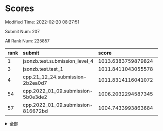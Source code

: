 # Scores

Modified Time: 2022-02-20 08:27:51

Submit Num: 207

All Rank Num: 225857

| rank |               submit               |       score        |       sigma        | pk_num |
| :--- | :--------------------------------- | :----------------- | :----------------- | :----- |
| 1    | jsonzb.test.submission_level_4     | 1013.6383759879824 | 0.7967950577880897 | 4359   |
| 3    | jsonzb.test.test_1                 | 1011.8411043055578 | 0.7762067533290704 | 4364   |
| 4    | cpp.21_12_24.submission-2b2ea0d7   | 1011.8314116041072 | 0.8100160144959523 | 4365   |
| 54   | cpp.2022_01_09.submission-5b0e3de2 | 1006.2032294587345 | 0.7247188031859855 | 4368   |
| 57   | cpp.2022_01_09.submission-816672bd | 1004.7433993863684 | 0.7101880628042483 | 4363   |


<details>
<summary>全部</summary>

| rank |                 submit                 |       score        |       sigma        | pk_num |
| :--- | :------------------------------------- | :----------------- | :----------------- | :----- |
| 1    | jsonzb.test.submission_level_4         | 1013.6383759879824 | 0.7967950577880897 | 4359   |
| 2    | gobigger.level_3.submission_level_3_49 | 1012.4656042450098 | 0.7697869163883472 | 4371   |
| 3    | jsonzb.test.test_1                     | 1011.8411043055578 | 0.7762067533290704 | 4364   |
| 4    | cpp.21_12_24.submission-2b2ea0d7       | 1011.8314116041072 | 0.8100160144959523 | 4365   |
| 5    | gobigger.level_3.submission_level_3_7  | 1011.6307983591051 | 0.7712317990446886 | 4364   |
| 6    | gobigger.level_3.submission_level_3_33 | 1011.1767341343938 | 0.7693477988777926 | 4367   |
| 7    | gobigger.level_3.submission_level_3_36 | 1010.9404336032019 | 0.7461929465377208 | 4363   |
| 8    | gobigger.level_3.submission_level_3_10 | 1010.8115344633484 | 0.7601547740212985 | 4365   |
| 9    | gobigger.level_3.submission_level_3_8  | 1010.7367010384503 | 0.7830884236120036 | 4362   |
| 10   | gobigger.level_3.submission_level_3_1  | 1010.6979309199226 | 0.7572254624111889 | 4362   |
| 11   | gobigger.level_3.submission_level_3_42 | 1010.6450514979058 | 0.7695471331765074 | 4365   |
| 12   | gobigger.level_3.submission_level_3_3  | 1010.6109444179805 | 0.7704894535760572 | 4370   |
| 13   | gobigger.level_3.submission_level_3_22 | 1010.5660692663965 | 0.7489811522386896 | 4374   |
| 14   | gobigger.level_3.submission_level_3_35 | 1010.5191432214592 | 0.7577820244576664 | 4365   |
| 15   | gobigger.level_3.submission_level_3_47 | 1010.5100543134612 | 0.7792881479072032 | 4362   |
| 16   | gobigger.level_3.submission_level_3_2  | 1010.4663124819377 | 0.7782616119077698 | 4365   |
| 17   | gobigger.level_3.submission_level_3_41 | 1010.4021901666279 | 0.7511662777932764 | 4363   |
| 18   | gobigger.level_3.submission_level_3_39 | 1010.3675613310634 | 0.7858360230923868 | 4363   |
| 19   | gobigger.level_3.submission_level_3_48 | 1010.3376145925595 | 0.7589011504566603 | 4361   |
| 20   | gobigger.level_3.submission_level_3_0  | 1010.3199479841053 | 0.7587398250510042 | 4362   |
| 21   | gobigger.level_3.submission_level_3_4  | 1010.2393301632237 | 0.769677877693837  | 4362   |
| 22   | gobigger.level_3.submission_level_3_38 | 1010.2053937750516 | 0.7499637701023271 | 4369   |
| 23   | gobigger.level_3.submission_level_3_32 | 1010.1617331182385 | 0.7458892887799384 | 4371   |
| 24   | gobigger.level_3.submission_level_3_24 | 1010.1384797926763 | 0.783088649954872  | 4362   |
| 25   | gobigger.level_3.submission_level_3_25 | 1010.1240461101205 | 0.7355604737308005 | 4368   |
| 26   | gobigger.level_3.submission_level_3_31 | 1010.056751499649  | 0.7631061415973075 | 4369   |
| 27   | gobigger.level_3.submission_level_3_44 | 1010.045070566588  | 0.7593997000344715 | 4364   |
| 28   | gobigger.level_3.submission_level_3_37 | 1010.0360120583192 | 0.7658212248281194 | 4363   |
| 29   | gobigger.level_3.submission_level_3_16 | 1009.9697288503065 | 0.7660139892074592 | 4367   |
| 30   | gobigger.level_3.submission_level_3_23 | 1009.9412904910471 | 0.7607434464865517 | 4362   |
| 31   | gobigger.level_3.submission_level_3_12 | 1009.9158463978463 | 0.7630008110013798 | 4360   |
| 32   | gobigger.level_3.submission_level_3_6  | 1009.8929104415281 | 0.766145511092878  | 4362   |
| 33   | gobigger.level_3.submission_level_3_15 | 1009.8613575381191 | 0.7491897863219822 | 4363   |
| 34   | gobigger.level_3.submission_level_3_11 | 1009.8099753125286 | 0.7545663724658556 | 4367   |
| 35   | gobigger.level_3.submission_level_3_27 | 1009.7387433471847 | 0.7649064560483873 | 4367   |
| 36   | gobigger.level_3.submission_level_3_5  | 1009.6946476405676 | 0.7495790430592737 | 4364   |
| 37   | gobigger.level_3.submission_level_3_17 | 1009.6839059893642 | 0.7630687988697361 | 4371   |
| 38   | gobigger.level_3.submission_level_3_14 | 1009.5708848489842 | 0.7606371272687769 | 4365   |
| 39   | gobigger.level_3.submission_level_3_13 | 1009.5500284350638 | 0.7415073793983383 | 4363   |
| 40   | gobigger.level_3.submission_level_3_30 | 1009.5255260483827 | 0.7401143199472868 | 4363   |
| 41   | gobigger.level_3.submission_level_3_26 | 1009.4394117784987 | 0.7535610695262728 | 4367   |
| 42   | gobigger.level_3.submission_level_3_9  | 1009.4322724887755 | 0.7426801395777727 | 4367   |
| 43   | gobigger.level_3.submission_level_3_19 | 1009.3840621536706 | 0.7589681628960475 | 4362   |
| 44   | gobigger.level_3.submission_level_3_46 | 1009.3183255173675 | 0.7586561485468634 | 4365   |
| 45   | gobigger.level_3.submission_level_3_29 | 1009.2034089384458 | 0.7429220467478682 | 4367   |
| 46   | gobigger.level_3.submission_level_3_21 | 1009.04832563591   | 0.7500535922259031 | 4366   |
| 47   | gobigger.level_3.submission_level_3_34 | 1008.8675238046714 | 0.7587548487099167 | 4367   |
| 48   | gobigger.level_3.submission_level_3_40 | 1008.8102152684854 | 0.7514358130578213 | 4364   |
| 49   | gobigger.level_3.submission_level_3_18 | 1008.709436250409  | 0.7539034164360792 | 4367   |
| 50   | gobigger.level_3.submission_level_3_45 | 1008.5945672804588 | 0.7582417225235599 | 4370   |
| 51   | gobigger.level_3.submission_level_3_28 | 1008.5028580505356 | 0.7553297224582546 | 4357   |
| 52   | gobigger.level_3.submission_level_3_43 | 1007.850622329517  | 0.7453551446665129 | 4363   |
| 53   | gobigger.level_3.submission_level_3_20 | 1007.419386392512  | 0.7464218232026093 | 4361   |
| 54   | cpp.2022_01_09.submission-5b0e3de2     | 1006.2032294587345 | 0.7247188031859855 | 4368   |
| 55   | gobigger.level_1.submission_level_1_47 | 1005.3199580564072 | 0.7394029697206421 | 4367   |
| 56   | gobigger.level_1.submission_level_1_15 | 1004.8205149132857 | 0.7079884318700517 | 4368   |
| 57   | cpp.2022_01_09.submission-816672bd     | 1004.7433993863684 | 0.7101880628042483 | 4363   |
| 58   | gobigger.level_1.submission_level_1_43 | 1004.6366844003628 | 0.717652061928549  | 4368   |
| 59   | gobigger.level_1.submission_level_1_14 | 1004.4783061057246 | 0.7252369096470573 | 4364   |
| 60   | gobigger.level_1.submission_level_1_4  | 1004.3840328732898 | 0.7254419101262459 | 4364   |
| 61   | gobigger.level_1.submission_level_1_2  | 1004.029438285333  | 0.7179622103134371 | 4368   |
| 62   | gobigger.level_1.submission_level_1_35 | 1003.9900404865552 | 0.7241657964370785 | 4366   |
| 63   | gobigger.level_1.submission_level_1_8  | 1003.9326406842911 | 0.729221668036518  | 4368   |
| 64   | gobigger.level_1.submission_level_1_29 | 1003.917486192986  | 0.7146467798202356 | 4360   |
| 65   | gobigger.level_1.submission_level_1_36 | 1003.8816835004874 | 0.7059974238122021 | 4355   |
| 66   | gobigger.level_1.submission_level_1_32 | 1003.8259406207717 | 0.7131304374440828 | 4361   |
| 67   | gobigger.level_1.submission_level_1_23 | 1003.820274879649  | 0.7239065147397881 | 4361   |
| 68   | gobigger.level_1.submission_level_1_45 | 1003.8066541162756 | 0.726565511420641  | 4366   |
| 69   | gobigger.level_1.submission_level_1_34 | 1003.762551923333  | 0.7210497457288457 | 4366   |
| 70   | gobigger.level_1.submission_level_1_5  | 1003.633594584551  | 0.7022569938542792 | 4369   |
| 71   | gobigger.level_1.submission_level_1_33 | 1003.6060052523187 | 0.7278747122861072 | 4365   |
| 72   | gobigger.level_1.submission_level_1_38 | 1003.5315514628933 | 0.7128612642745245 | 4365   |
| 73   | gobigger.level_1.submission_level_1_1  | 1003.5300068774616 | 0.7159731598285615 | 4361   |
| 74   | gobigger.level_1.submission_level_1_48 | 1003.3525322841305 | 0.7059744026012148 | 4363   |
| 75   | gobigger.level_1.submission_level_1_25 | 1003.3431346196995 | 0.7171558015749674 | 4369   |
| 76   | gobigger.level_1.submission_level_1_11 | 1003.3237345183204 | 0.7147903969055817 | 4366   |
| 77   | gobigger.level_1.submission_level_1_9  | 1003.3079266470164 | 0.726900094740578  | 4361   |
| 78   | gobigger.level_1.submission_level_1_0  | 1003.2769904034984 | 0.7174635207263435 | 4363   |
| 79   | gobigger.level_1.submission_level_1_21 | 1003.2557921644528 | 0.7108691865561081 | 4367   |
| 80   | gobigger.level_1.submission_level_1_13 | 1003.248234623483  | 0.7161360241190444 | 4365   |
| 81   | gobigger.level_1.submission_level_1_6  | 1003.1826342297602 | 0.7181336340441448 | 4366   |
| 82   | gobigger.level_1.submission_level_1_31 | 1003.1696422712337 | 0.7197414952753413 | 4363   |
| 83   | gobigger.level_1.submission_level_1_44 | 1003.0971999182385 | 0.7179420994609047 | 4360   |
| 84   | gobigger.level_1.submission_level_1_22 | 1003.0131199280872 | 0.7047824819204249 | 4359   |
| 85   | gobigger.level_1.submission_level_1_40 | 1002.9892418910902 | 0.7145355371972179 | 4364   |
| 86   | gobigger.level_1.submission_level_1_39 | 1002.9345343716292 | 0.7076683497790979 | 4362   |
| 87   | gobigger.level_1.submission_level_1_46 | 1002.8793788674695 | 0.7078245433767102 | 4362   |
| 88   | gobigger.level_1.submission_level_1_42 | 1002.8676423333254 | 0.7199233400886532 | 4368   |
| 89   | gobigger.level_1.submission_level_1_7  | 1002.8542408862825 | 0.7155929244184251 | 4364   |
| 90   | gobigger.level_1.submission_level_1_17 | 1002.7207000122332 | 0.7165387906534558 | 4359   |
| 91   | gobigger.level_1.submission_level_1_27 | 1002.5863462836701 | 0.7163248374501857 | 4362   |
| 92   | gobigger.level_1.submission_level_1_19 | 1002.5236670613631 | 0.7206117738366551 | 4366   |
| 93   | gobigger.level_1.submission_level_1_26 | 1002.5194992019136 | 0.7189434974581176 | 4366   |
| 94   | gobigger.level_1.submission_level_1_28 | 1002.5127738665296 | 0.7103479993642184 | 4361   |
| 95   | gobigger.level_1.submission_level_1_18 | 1002.3829400300546 | 0.7096783015109532 | 4361   |
| 96   | gobigger.level_1.submission_level_1_41 | 1002.3442877668899 | 0.7259659190504081 | 4364   |
| 97   | gobigger.level_1.submission_level_1_12 | 1002.2083519951711 | 0.7156933562596669 | 4358   |
| 98   | gobigger.level_1.submission_level_1_30 | 1002.1482931964194 | 0.7107596687092418 | 4363   |
| 99   | gobigger.level_1.submission_level_1_16 | 1002.1480146536964 | 0.7072047182787512 | 4360   |
| 100  | gobigger.level_1.submission_level_1_49 | 1002.1314808791433 | 0.7190098060095422 | 4365   |
| 101  | gobigger.level_1.submission_level_1_24 | 1002.0580046045999 | 0.7137476092266112 | 4363   |
| 102  | gobigger.level_1.submission_level_1_3  | 1002.0275401915702 | 0.7142973877040095 | 4365   |
| 103  | gobigger.level_1.submission_level_1_20 | 1002.0141750285803 | 0.7173837653557386 | 4364   |
| 104  | gobigger.level_1.submission_level_1_10 | 1001.8999138005428 | 0.7203395529810753 | 4365   |
| 105  | gobigger.level_1.submission_level_1_37 | 1001.5331629946315 | 0.7044906113794939 | 4365   |
| 106  | gobigger.random.submission_random_24   | 997.9232531067528  | 0.7005104316682109 | 4367   |
| 107  | gobigger.random.submission_random_33   | 997.462964063855   | 0.7035541614394802 | 4366   |
| 108  | gobigger.random.submission_random_29   | 997.3133284135354  | 0.7050616231873779 | 4371   |
| 109  | gobigger.random.submission_random_21   | 997.1861137403127  | 0.7010534494326863 | 4360   |
| 110  | gobigger.random.submission_random_10   | 996.9124893345329  | 0.7166013517639925 | 4368   |
| 111  | gobigger.random.submission_random_8    | 996.7704121733022  | 0.7072415304461273 | 4368   |
| 112  | gobigger.random.submission_random_13   | 996.6650349423238  | 0.7210213533744886 | 4367   |
| 113  | gobigger.random.submission_random_37   | 996.6388507978074  | 0.7125721073662742 | 4368   |
| 114  | gobigger.random.submission_random_35   | 996.6302852127181  | 0.7275252999746268 | 4368   |
| 115  | gobigger.random.submission_random_25   | 996.6182526687996  | 0.7095920362273391 | 4364   |
| 116  | gobigger.random.submission_random_14   | 996.5765520006298  | 0.7013920338343966 | 4365   |
| 117  | gobigger.random.submission_random_17   | 996.5421235164581  | 0.699840997894805  | 4366   |
| 118  | gobigger.random.submission_random_32   | 996.5197531732564  | 0.7123204474674846 | 4366   |
| 119  | gobigger.random.submission_random_19   | 996.4729615114959  | 0.713872737986613  | 4366   |
| 120  | gobigger.random.submission_random_42   | 996.446448399285   | 0.7061807584676123 | 4370   |
| 121  | gobigger.random.submission_random_23   | 996.4159770318313  | 0.7143970244786507 | 4367   |
| 122  | gobigger.random.submission_random_9    | 996.407209369827   | 0.7130318297603385 | 4361   |
| 123  | gobigger.random.submission_random_0    | 996.3799164010527  | 0.6996614205528621 | 4369   |
| 124  | gobigger.random.submission_random_5    | 996.377215446528   | 0.7123854301917238 | 4366   |
| 125  | gobigger.random.submission_random_26   | 996.3672487220132  | 0.7152198035722401 | 4363   |
| 126  | gobigger.random.submission_random_7    | 996.3339847625296  | 0.7093302787746437 | 4361   |
| 127  | gobigger.random.submission_random_46   | 996.3036417555624  | 0.7066705114798818 | 4370   |
| 128  | gobigger.random.submission_random_30   | 996.2758577542496  | 0.7197914369963294 | 4361   |
| 129  | gobigger.random.submission_random_6    | 996.2316727927689  | 0.7069008277431946 | 4365   |
| 130  | gobigger.random.submission_random_36   | 996.2024070845656  | 0.7004857899979459 | 4364   |
| 131  | gobigger.random.submission_random_12   | 996.1616491396503  | 0.7145143350082971 | 4367   |
| 132  | gobigger.random.submission_random_43   | 996.1557977514155  | 0.7205531816649682 | 4363   |
| 133  | gobigger.random.submission_random_38   | 996.0523651229694  | 0.7180668628751568 | 4359   |
| 134  | gobigger.random.submission_random_1    | 995.9923246840737  | 0.7146914677907397 | 4362   |
| 135  | gobigger.random.submission_random_49   | 995.9669268727412  | 0.7146324089577327 | 4363   |
| 136  | gobigger.random.submission_random_18   | 995.94229615453    | 0.7149314880564538 | 4366   |
| 137  | gobigger.random.submission_random_2    | 995.8853528181099  | 0.713418468145371  | 4364   |
| 138  | gobigger.random.submission_random_4    | 995.8249643025188  | 0.7144125128964466 | 4366   |
| 139  | gobigger.random.submission_random_28   | 995.8033967681828  | 0.7191204601410766 | 4363   |
| 140  | gobigger.random.submission_random_20   | 995.7602785809629  | 0.7011662191648708 | 4361   |
| 141  | gobigger.random.submission_random_44   | 995.7436154150555  | 0.6993346733577552 | 4362   |
| 142  | gobigger.random.submission_random_15   | 995.6933611029043  | 0.7079225201249546 | 4365   |
| 143  | gobigger.random.submission_random_47   | 995.6612961131244  | 0.713198046223932  | 4364   |
| 144  | gobigger.random.submission_random_31   | 995.5779212634869  | 0.7060645515470139 | 4361   |
| 145  | gobigger.random.submission_random_41   | 995.528762781334   | 0.7155586691942676 | 4364   |
| 146  | gobigger.random.submission_random_22   | 995.4790804764435  | 0.7197217589968794 | 4367   |
| 147  | gobigger.random.submission_random_11   | 995.335571320903   | 0.7349929897669348 | 4363   |
| 148  | gobigger.random.submission_random_40   | 995.3059286492406  | 0.7145908596938793 | 4363   |
| 149  | gobigger.random.submission_random_34   | 995.2618392615375  | 0.7079292637957171 | 4360   |
| 150  | gobigger.random.submission_random_39   | 995.2407921471281  | 0.7035086204700022 | 4356   |
| 151  | gobigger.random.submission_random_48   | 995.1238651672384  | 0.7197086882286214 | 4359   |
| 152  | gobigger.random.submission_random_45   | 995.1220508431925  | 0.7365165485424185 | 4365   |
| 153  | gobigger.random.submission_random_3    | 995.0671876863025  | 0.7062643422607314 | 4366   |
| 154  | gobigger.random.submission_random_16   | 995.0430981153655  | 0.7206860880474035 | 4367   |
| 155  | gobigger.random.submission_random_27   | 994.819437588193   | 0.7059465673710782 | 4365   |
| 156  | gobigger.level_2.submission_level_2_30 | 994.371587478395   | 0.7320170218513837 | 4361   |
| 157  | gobigger.level_2.submission_level_2_23 | 993.7706483176181  | 0.7185483988514186 | 4368   |
| 158  | gobigger.level_2.submission_level_2_13 | 993.7511184054717  | 0.7365833373949251 | 4359   |
| 159  | gobigger.level_2.submission_level_2_11 | 993.6661423786826  | 0.729718764962035  | 4359   |
| 160  | gobigger.level_2.submission_level_2_46 | 993.3034741222306  | 0.749802677302214  | 4368   |
| 161  | gobigger.level_2.submission_level_2_33 | 993.2369238628173  | 0.7209013753561399 | 4372   |
| 162  | gobigger.level_2.submission_level_2_34 | 993.0968631513961  | 0.7378957290236057 | 4365   |
| 163  | gobigger.level_2.submission_level_2_26 | 993.0225089864927  | 0.7492701795711982 | 4362   |
| 164  | gobigger.level_2.submission_level_2_6  | 992.9638294178249  | 0.7391804965525895 | 4367   |
| 165  | gobigger.level_2.submission_level_2_29 | 992.8968168312201  | 0.7357142705253849 | 4361   |
| 166  | gobigger.level_2.submission_level_2_38 | 992.8282346388115  | 0.744796933039873  | 4357   |
| 167  | gobigger.level_2.submission_level_2_28 | 992.8109301505145  | 0.7293482252109557 | 4358   |
| 168  | gobigger.level_2.submission_level_2_4  | 992.7812200341054  | 0.7428338925761029 | 4364   |
| 169  | gobigger.level_2.submission_level_2_47 | 992.7452917600814  | 0.7327674552744088 | 4362   |
| 170  | gobigger.level_2.submission_level_2_10 | 992.6952493100631  | 0.736478042342161  | 4366   |
| 171  | gobigger.level_2.submission_level_2_14 | 992.4238206395885  | 0.7546850358862296 | 4366   |
| 172  | gobigger.level_2.submission_level_2_20 | 992.4174497777418  | 0.7491296148146106 | 4365   |
| 173  | gobigger.level_2.submission_level_2_15 | 992.3947545166086  | 0.7409539951922114 | 4361   |
| 174  | gobigger.level_2.submission_level_2_1  | 992.3378311571623  | 0.752297946498937  | 4365   |
| 175  | gobigger.level_2.submission_level_2_32 | 992.329793165943   | 0.744236801247557  | 4369   |
| 176  | gobigger.level_2.submission_level_2_18 | 992.0855584342866  | 0.7405281781863324 | 4362   |
| 177  | gobigger.level_2.submission_level_2_9  | 992.0215670909816  | 0.745676721669803  | 4359   |
| 178  | gobigger.level_2.submission_level_2_24 | 991.9988827967263  | 0.7378380540767544 | 4364   |
| 179  | gobigger.level_2.submission_level_2_42 | 991.9520606383333  | 0.7329293808366447 | 4369   |
| 180  | gobigger.level_2.submission_level_2_31 | 991.9320455788175  | 0.7351274117421968 | 4365   |
| 181  | gobigger.level_2.submission_level_2_16 | 991.9273137046472  | 0.7590681937686751 | 4366   |
| 182  | gobigger.level_2.submission_level_2_2  | 991.9141795469878  | 0.7516360132786806 | 4369   |
| 183  | gobigger.level_2.submission_level_2_27 | 991.8718245597807  | 0.74857880653135   | 4364   |
| 184  | gobigger.level_2.submission_level_2_49 | 991.8305340531906  | 0.7593140197250782 | 4364   |
| 185  | gobigger.level_2.submission_level_2_0  | 991.7547693703372  | 0.7500086271851564 | 4365   |
| 186  | gobigger.level_2.submission_level_2_22 | 991.6992450413944  | 0.7394273983608968 | 4363   |
| 187  | gobigger.level_2.submission_level_2_17 | 991.6583897692485  | 0.7557738470881348 | 4364   |
| 188  | gobigger.level_2.submission_level_2_48 | 991.6363513084747  | 0.7607283499983318 | 4360   |
| 189  | gobigger.level_2.submission_level_2_19 | 991.6355448063479  | 0.7576802011937491 | 4363   |
| 190  | gobigger.level_2.submission_level_2_36 | 991.6264594476934  | 0.7547811929329177 | 4366   |
| 191  | gobigger.level_2.submission_level_2_7  | 991.5162432573401  | 0.7602870216994382 | 4364   |
| 192  | gobigger.level_2.submission_level_2_39 | 991.4949789321564  | 0.766084875251184  | 4369   |
| 193  | gobigger.level_2.submission_level_2_12 | 991.3242250276434  | 0.7764185205762543 | 4364   |
| 194  | gobigger.level_2.submission_level_2_3  | 991.2739604149575  | 0.755476162460664  | 4362   |
| 195  | gobigger.level_2.submission_level_2_37 | 991.2366459900593  | 0.7375046190093778 | 4363   |
| 196  | gobigger.level_2.submission_level_2_43 | 991.1931019799247  | 0.7434975161990193 | 4357   |
| 197  | gobigger.level_2.submission_level_2_40 | 991.1869916769595  | 0.7613950523883756 | 4363   |
| 198  | gobigger.level_2.submission_level_2_35 | 991.127205831342   | 0.7495780667859162 | 4369   |
| 199  | gobigger.level_2.submission_level_2_25 | 991.1204488069884  | 0.7693377532967564 | 4368   |
| 200  | gobigger.level_2.submission_level_2_5  | 991.0661047588002  | 0.7769887733469316 | 4366   |
| 201  | gobigger.level_2.submission_level_2_21 | 991.0054380547625  | 0.7617301845269291 | 4368   |
| 202  | gobigger.level_2.submission_level_2_44 | 990.9380647948008  | 0.7703476713578277 | 4366   |
| 203  | gobigger.level_2.submission_level_2_41 | 990.3880125936057  | 0.7710173767549376 | 4364   |
| 204  | gobigger.level_2.submission_level_2_8  | 990.2418485217355  | 0.7592779884159908 | 4366   |
| 205  | gobigger.level_2.submission_level_2_45 | 989.5298143903108  | 0.7857036017466527 | 4364   |
| 206  | gobigger.none.submission_none_1        | 978.711373723194   | 1.2472475482073884 | 4364   |
| 207  | gobigger.none.submission_none_0        | 977.516359143346   | 1.3229748173993126 | 4369   |

</details>